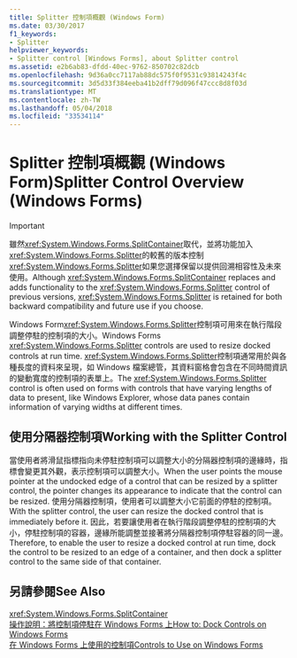 ```yaml
---
title: Splitter 控制項概觀 (Windows Form)
ms.date: 03/30/2017
f1_keywords:
- Splitter
helpviewer_keywords:
- Splitter control [Windows Forms], about Splitter control
ms.assetid: e2b6ab83-dfdd-40ec-9762-850702c82dcb
ms.openlocfilehash: 9d36a0cc7117ab88dc575f0f9531c93814243f4c
ms.sourcegitcommit: 3d5d33f384eeba41b2dff79d096f47ccc8d8f03d
ms.translationtype: MT
ms.contentlocale: zh-TW
ms.lasthandoff: 05/04/2018
ms.locfileid: "33534114"
---
```

# <a name="splitter-control-overview-windows-forms"></a><span data-ttu-id="1390b-102">Splitter 控制項概觀 (Windows Form)</span><span class="sxs-lookup"><span data-stu-id="1390b-102">Splitter Control Overview (Windows Forms)</span></span>
> [!IMPORTANT]
>  <span data-ttu-id="1390b-103">雖然<xref:System.Windows.Forms.SplitContainer>取代，並將功能加入<xref:System.Windows.Forms.Splitter>的較舊的版本控制<xref:System.Windows.Forms.Splitter>如果您選擇保留以提供回溯相容性及未來使用。</span><span class="sxs-lookup"><span data-stu-id="1390b-103">Although <xref:System.Windows.Forms.SplitContainer> replaces and adds functionality to the <xref:System.Windows.Forms.Splitter> control of previous versions, <xref:System.Windows.Forms.Splitter> is retained for both backward compatibility and future use if you choose.</span></span>  
  
 <span data-ttu-id="1390b-104">Windows Form<xref:System.Windows.Forms.Splitter>控制項可用來在執行階段調整停駐的控制項的大小。</span><span class="sxs-lookup"><span data-stu-id="1390b-104">Windows Forms <xref:System.Windows.Forms.Splitter> controls are used to resize docked controls at run time.</span></span> <span data-ttu-id="1390b-105"><xref:System.Windows.Forms.Splitter>控制項通常用於與各種長度的資料來呈現，如 Windows 檔案總管，其資料窗格會包含在不同時間資訊的變動寬度的控制項的表單上。</span><span class="sxs-lookup"><span data-stu-id="1390b-105">The <xref:System.Windows.Forms.Splitter> control is often used on forms with controls that have varying lengths of data to present, like Windows Explorer, whose data panes contain information of varying widths at different times.</span></span>  
  
## <a name="working-with-the-splitter-control"></a><span data-ttu-id="1390b-106">使用分隔器控制項</span><span class="sxs-lookup"><span data-stu-id="1390b-106">Working with the Splitter Control</span></span>  
 <span data-ttu-id="1390b-107">當使用者將滑鼠指標指向未停駐控制項可以調整大小的分隔器控制項的邊緣時，指標會變更其外觀，表示控制項可以調整大小。</span><span class="sxs-lookup"><span data-stu-id="1390b-107">When the user points the mouse pointer at the undocked edge of a control that can be resized by a splitter control, the pointer changes its appearance to indicate that the control can be resized.</span></span> <span data-ttu-id="1390b-108">使用分隔器控制項，使用者可以調整大小它前面的停駐的控制項。</span><span class="sxs-lookup"><span data-stu-id="1390b-108">With the splitter control, the user can resize the docked control that is immediately before it.</span></span> <span data-ttu-id="1390b-109">因此，若要讓使用者在執行階段調整停駐的控制項的大小，停駐控制項的容器，邊緣所能調整並接著將分隔器控制項停駐容器的同一邊。</span><span class="sxs-lookup"><span data-stu-id="1390b-109">Therefore, to enable the user to resize a docked control at run time, dock the control to be resized to an edge of a container, and then dock a splitter control to the same side of that container.</span></span>  
  
## <a name="see-also"></a><span data-ttu-id="1390b-110">另請參閱</span><span class="sxs-lookup"><span data-stu-id="1390b-110">See Also</span></span>  
 <xref:System.Windows.Forms.SplitContainer>  
 [<span data-ttu-id="1390b-111">操作說明：將控制項停駐在 Windows Forms 上</span><span class="sxs-lookup"><span data-stu-id="1390b-111">How to: Dock Controls on Windows Forms</span></span>](../../../../docs/framework/winforms/controls/how-to-dock-controls-on-windows-forms.md)  
 [<span data-ttu-id="1390b-112">在 Windows Forms 上使用的控制項</span><span class="sxs-lookup"><span data-stu-id="1390b-112">Controls to Use on Windows Forms</span></span>](../../../../docs/framework/winforms/controls/controls-to-use-on-windows-forms.md)
